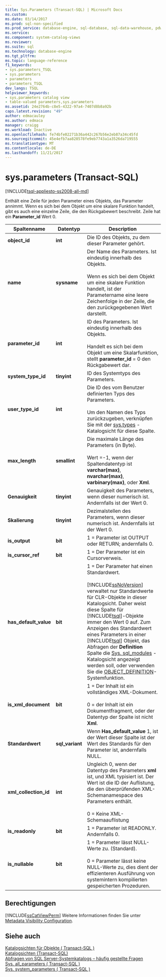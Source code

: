 ```yaml
---
title: Sys.Parameters (Transact-SQL) | Microsoft Docs
ms.custom: 
ms.date: 03/14/2017
ms.prod: sql-non-specified
ms.prod_service: database-engine, sql-database, sql-data-warehouse, pdw
ms.service: 
ms.component: system-catalog-views
ms.reviewer: 
ms.suite: sql
ms.technology: database-engine
ms.tgt_pltfrm: 
ms.topic: language-reference
f1_keywords:
- sys.parameters_TSQL
- sys.parameters
- parameters
- parameters_TSQL
dev_langs: TSQL
helpviewer_keywords:
- sys.parameters catalog view
- table-valued parameters,sys.parameters
ms.assetid: 24e2764b-c8e5-4322-97a4-7407d8b8a92b
caps.latest.revision: "49"
author: edmacauley
ms.author: edmaca
manager: craigg
ms.workload: Inactive
ms.openlocfilehash: fe74bfe02271b36a442c267b56e2eb87a34c45fd
ms.sourcegitcommit: 45e4efb7aa828578fe9eb7743a1a3526da719555
ms.translationtype: MT
ms.contentlocale: de-DE
ms.lasthandoff: 11/21/2017
---
```

# <a name="sysparameters-transact-sql"></a>sys.parameters (Transact-SQL)
[!INCLUDE[tsql-appliesto-ss2008-all-md](../../includes/tsql-appliesto-ss2008-all-md.md)]

  Enthält eine Zeile für jeden Parameter eines Objekts, das Parameter annimmt. Wenn es sich bei dem Objekt um eine skalare Funktion handelt, gibt es auch eine einzelne Zeile, die den Rückgabewert beschreibt. Zeile hat ein **Parameter_id** Wert 0.  
  
|Spaltenname|Datentyp|Description|  
|-----------------|---------------|-----------------|  
|**object_id**|**int**|Die ID des Objekts, zu dem dieser Parameter gehört.|  
|**name**|**sysname**|Der Name des Parameters. Ist eindeutig innerhalb des Objekts.<br /><br /> Wenn es sich bei dem Objekt um eine skalare Funktion handelt, ist der Parametername eine leere Zeichenfolge in der Zeile, die den zurückgegebenen Wert darstellt.|  
|**parameter_id**|**int**|ID des Parameters. Ist eindeutig innerhalb des Objekts.<br /><br /> Handelt es sich bei dem Objekt um eine Skalarfunktion, stellt **parameter_id** = 0 den Rückgabewert dar.|  
|**system_type_id**|**tinyint**|ID des Systemtyps des Parameters.|  
|**user_type_id**|**int**|Die ID des vom Benutzer definierten Typs des Parameters.<br /><br /> Um den Namen des Typs zurückzugeben, verknüpfen Sie mit der [sys.types](../../relational-databases/system-catalog-views/sys-types-transact-sql.md) -Katalogsicht für diese Spalte.|  
|**max_length**|**smallint**|Die maximale Länge des Parameters (in Byte).<br /><br /> Wert =-1, wenn der Spaltendatentyp ist **varchar(max)**, **nvarchar(max)**, **varbinary(max)**, oder **Xml**.|  
|**Genauigkeit**|**tinyint**|Genauigkeit des Parameters, wenn dieser numerisch ist. Andernfalls ist der Wert 0.|  
|**Skalierung**|**tinyint**|Dezimalstellen des Parameters, wenn dieser numerisch ist. Andernfalls ist der Wert 0.|  
|**is_output**|**bit**|1 = Parameter ist OUTPUT oder RETURN; andernfalls 0.|  
|**is_cursor_ref**|**bit**|1 = Der Parameter ist ein Cursorverweis.|  
|**has_default_value**|**bit**|1 = Der Parameter hat einen Standardwert.<br /><br /> [!INCLUDE[ssNoVersion](../../includes/ssnoversion-md.md)] verwaltet nur Standardwerte für CLR-Objekte in dieser Katalogsicht. Daher weist diese Spalte für [!INCLUDE[tsql](../../includes/tsql-md.md)]-Objekte immer den Wert 0 auf. Zum Anzeigen des Standardwert eines Parameters in einer [!INCLUDE[tsql](../../includes/tsql-md.md)] Objekt, das Abfragen der **Definition** Spalte die [Sys. sql_modules](../../relational-databases/system-catalog-views/sys-sql-modules-transact-sql.md) -Katalogsicht angezeigt werden soll, oder verwenden Sie die [OBJECT_DEFINITION](../../t-sql/functions/object-definition-transact-sql.md)-Systemfunktion.|  
|**is_xml_document**|**bit**|1 = Der Inhalt ist ein vollständiges XML-Dokument.<br /><br /> 0 = der Inhalt ist ein Dokumentfragment, oder der Datentyp der Spalte ist nicht **Xml**.|  
|**Standardwert**|**sql_variant**|Wenn **Has_default_value** 1, ist der Wert dieser Spalte ist der Wert des Standards für den Parameter ist, andernfalls NULL.|  
|**xml_collection_id**|**int**|Ungleich 0, wenn der Datentyp des Parameters **xml** ist, und XML typisiert ist. Der Wert ist die ID der Auflistung, die den überprüfenden XML-Schemanamespace des Parameters enthält.<br /><br /> 0 = Keine XML-Schemaauflistung|  
|**is_readonly**|**bit**|1 = Parameter ist READONLY. Andernfalls 0.|  
|**is_nullable**|**bit**|1 = Parameter lässt NULL-Werte zu. (Standard).<br /><br /> 0 = Parameter lässt keine NULL-Werte zu, dies dient der effizienteren Ausführung von systemintern kompilierten gespeicherten Prozeduren.|  
  
## <a name="permissions"></a>Berechtigungen  
 [!INCLUDE[ssCatViewPerm](../../includes/sscatviewperm-md.md)] Weitere Informationen finden Sie unter [Metadata Visibility Configuration](../../relational-databases/security/metadata-visibility-configuration.md).  
  
## <a name="see-also"></a>Siehe auch  
 [Katalogsichten für Objekte &#40; Transact-SQL &#41;](../../relational-databases/system-catalog-views/object-catalog-views-transact-sql.md)   
 [Katalogsichten &#40;Transact-SQL&#41;](../../relational-databases/system-catalog-views/catalog-views-transact-sql.md)   
 [Abfragen von SQL Server-Systemkatalogs – häufig gestellte Fragen](../../relational-databases/system-catalog-views/querying-the-sql-server-system-catalog-faq.md)   
 [Sys. all_parameters &#40; Transact-SQL &#41;](../../relational-databases/system-catalog-views/sys-all-parameters-transact-sql.md)   
 [Sys. system_parameters &#40; Transact-SQL &#41;](../../relational-databases/system-catalog-views/sys-system-parameters-transact-sql.md)  
  
  
